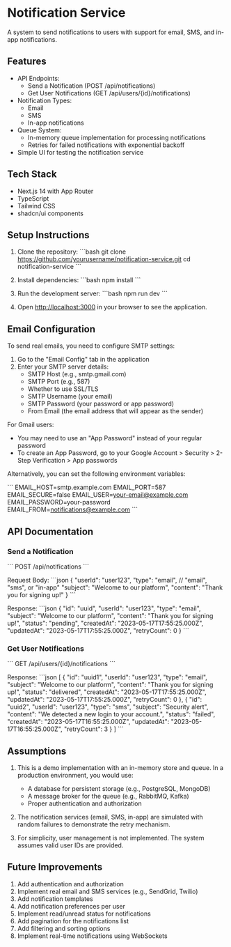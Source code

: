 # Notification Service

A system to send notifications to users with support for email, SMS, and in-app notifications.

## Features

- API Endpoints:
  - Send a Notification (POST /api/notifications)
  - Get User Notifications (GET /api/users/{id}/notifications)
- Notification Types:
  - Email
  - SMS
  - In-app notifications
- Queue System:
  - In-memory queue implementation for processing notifications
  - Retries for failed notifications with exponential backoff
- Simple UI for testing the notification service

## Tech Stack

- Next.js 14 with App Router
- TypeScript
- Tailwind CSS
- shadcn/ui components

## Setup Instructions

1. Clone the repository:
   \`\`\`bash
   git clone https://github.com/yourusername/notification-service.git
   cd notification-service
   \`\`\`

2. Install dependencies:
   \`\`\`bash
   npm install
   \`\`\`

3. Run the development server:
   \`\`\`bash
   npm run dev
   \`\`\`

4. Open [http://localhost:3000](http://localhost:3000) in your browser to see the application.

## Email Configuration

To send real emails, you need to configure SMTP settings:

1. Go to the "Email Config" tab in the application
2. Enter your SMTP server details:
   - SMTP Host (e.g., smtp.gmail.com)
   - SMTP Port (e.g., 587)
   - Whether to use SSL/TLS
   - SMTP Username (your email)
   - SMTP Password (your password or app password)
   - From Email (the email address that will appear as the sender)

For Gmail users:
- You may need to use an "App Password" instead of your regular password
- To create an App Password, go to your Google Account > Security > 2-Step Verification > App passwords

Alternatively, you can set the following environment variables:

\`\`\`
EMAIL_HOST=smtp.example.com
EMAIL_PORT=587
EMAIL_SECURE=false
EMAIL_USER=your-email@example.com
EMAIL_PASSWORD=your-password
EMAIL_FROM=notifications@example.com
\`\`\`

## API Documentation

### Send a Notification

\`\`\`
POST /api/notifications
\`\`\`

Request Body:
\`\`\`json
{
  "userId": "user123",
  "type": "email", // "email", "sms", or "in-app"
  "subject": "Welcome to our platform",
  "content": "Thank you for signing up!"
}
\`\`\`

Response:
\`\`\`json
{
  "id": "uuid",
  "userId": "user123",
  "type": "email",
  "subject": "Welcome to our platform",
  "content": "Thank you for signing up!",
  "status": "pending",
  "createdAt": "2023-05-17T17:55:25.000Z",
  "updatedAt": "2023-05-17T17:55:25.000Z",
  "retryCount": 0
}
\`\`\`

### Get User Notifications

\`\`\`
GET /api/users/{id}/notifications
\`\`\`

Response:
\`\`\`json
[
  {
    "id": "uuid1",
    "userId": "user123",
    "type": "email",
    "subject": "Welcome to our platform",
    "content": "Thank you for signing up!",
    "status": "delivered",
    "createdAt": "2023-05-17T17:55:25.000Z",
    "updatedAt": "2023-05-17T17:55:25.000Z",
    "retryCount": 0
  },
  {
    "id": "uuid2",
    "userId": "user123",
    "type": "sms",
    "subject": "Security alert",
    "content": "We detected a new login to your account.",
    "status": "failed",
    "createdAt": "2023-05-17T16:55:25.000Z",
    "updatedAt": "2023-05-17T16:55:25.000Z",
    "retryCount": 3
  }
]
\`\`\`

## Assumptions

1. This is a demo implementation with an in-memory store and queue. In a production environment, you would use:
   - A database for persistent storage (e.g., PostgreSQL, MongoDB)
   - A message broker for the queue (e.g., RabbitMQ, Kafka)
   - Proper authentication and authorization

2. The notification services (email, SMS, in-app) are simulated with random failures to demonstrate the retry mechanism.

3. For simplicity, user management is not implemented. The system assumes valid user IDs are provided.

## Future Improvements

1. Add authentication and authorization
2. Implement real email and SMS services (e.g., SendGrid, Twilio)
3. Add notification templates
4. Add notification preferences per user
5. Implement read/unread status for notifications
6. Add pagination for the notifications list
7. Add filtering and sorting options
8. Implement real-time notifications using WebSockets
